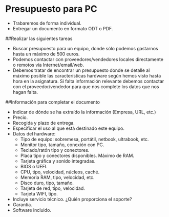 
# Presupuesto para PC

* Trabaremos de forma individual.
* Entregar un documento en formato ODT o PDF.

##Realizar las siguientes tareas
* Buscar presupuesto para un equipo, donde sólo podemos gastarnos hasta un máximo de 500 euros.
* Podemos contactar con proveedores/vendedores locales directamente o remotos vía Internet/email/web.
* Debemos tratar de encontrar un presupuesto donde se detalle al máximo posible 
las características hardware según hemos visto hasta hora en la asignatura. 
Si falta información relevante debemos contactar con el proveedor/vendedor 
para que nos complete los datos que nos hagan falta.

##Información para completar el documento
* Indicar de dónde se ha extraído la información (Empresa, URL, etc.)
* Precio.
* Recogida y plazo de entrega.
* Especificar el uso al que está destinado este equipo.
* Datos del hardware:
    * Tipo de equipo: sobremesa, portátil, netbook, ultrabook, etc.
    * Monitor tipo, tamaño, conexión con PC.
    * Teclado/ratón tipo y conectores.
    * Placa tipo y conectores disponibles. Máximo de RAM.
    * Tarjeta gráfica y sonido integradas.
    * BIOS o UEFI.
    * CPU, tipo, velocidad, núcleos, caché.
    * Memoria RAM, tipo, velocidad, etc.
    * Disco duro, tipo, tamaño.
    * Tarjeta de red, tipo, velocidad.
    * Tarjeta WIFI, tipo.
* Incluye servicio técnico. ¿Quién proporciona el soporte?
* Garantía.
* Software incluido.
